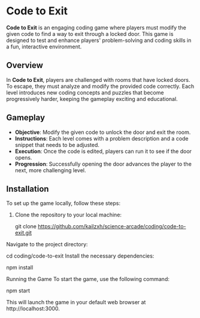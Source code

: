 # Code to Exit

**Code to Exit** is an engaging coding game where players must modify the given code to find a way to exit through a locked door. This game is designed to test and enhance players' problem-solving and coding skills in a fun, interactive environment.

## Overview

In **Code to Exit**, players are challenged with rooms that have locked doors. To escape, they must analyze and modify the provided code correctly. Each level introduces new coding concepts and puzzles that become progressively harder, keeping the gameplay exciting and educational.

## Gameplay

- **Objective**: Modify the given code to unlock the door and exit the room.
- **Instructions**: Each level comes with a problem description and a code snippet that needs to be adjusted.
- **Execution**: Once the code is edited, players can run it to see if the door opens.
- **Progression**: Successfully opening the door advances the player to the next, more challenging level.

## Installation

To set up the game locally, follow these steps:

1. Clone the repository to your local machine:

   
   git clone https://github.com/kailzxh/science-arcade/coding/code-to-exit.git

Navigate to the project directory: 


cd coding/code-to-exit
Install the necessary dependencies:


npm install

Running the Game
To start the game, use the following command:


npm start

This will launch the game in your default web browser at http://localhost:3000.